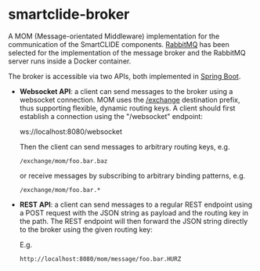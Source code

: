 # smartclide-broker

A MOM (Message-orientated Middleware) implementation for the communication of the SmartCLIDE components. [RabbitMQ](https://www.rabbitmq.com/) has been selected for the implementation of the message broker and the RabbitMQ server runs inside a Docker container.

The broker is accessible via two APIs, both implemented in [Spring Boot](https://spring.io/projects/spring-boot).

- **Websocket API**: a client can send messages to the broker using a websocket connection. MOM uses the [/exchange](https://www.rabbitmq.com/stomp.html#d) destination prefix, thus supporting flexible, dynamic routing keys. A client should first establish a connection using the "/websocket" endpoint:

	ws://localhost:8080/websocket
  
	Then the client can send messages to arbitrary routing keys, e.g.
  
	`/exchange/mom/foo.bar.baz`

	or receive messages by subscribing to arbitrary binding patterns, e.g.

	`/exchange/mom/foo.bar.*`

- **REST API**: a client can send messages to a regular REST endpoint using a POST request with the JSON string as payload and the routing key in the path. The REST endpoint will then forward the JSON string directly to the broker using the given routing key:
  
	E.g.
  
	`http://localhost:8080/mom/message/foo.bar.HURZ`
